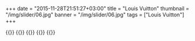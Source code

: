 +++
date = "2015-11-28T21:51:27+03:00"
title = "Louis Vuitton"
thumbnail = "/img/slider/06.jpg"
banner = "/img/slider/06.jpg"
tags = ["Louis Vuitton"]
+++

{{<mkimage src="/img/slider/06.jpg">}}
{{<mkimage src="/img/campaigns/lv/01.jpg">}}
{{<mkimage src="/img/campaigns/lv/02.jpg">}}
{{<mkimage src="/img/campaigns/lv/03.jpg">}}
{{<mkimage src="/img/campaigns/lv/04.jpg">}}